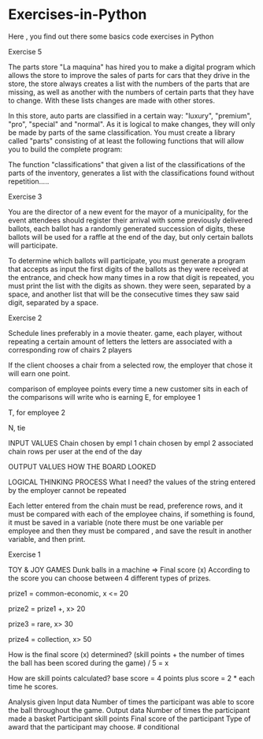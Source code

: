 # Exercises-in-Python
Here , you find out  there some basics  code  exercises  in Python

Exercise 5 

The parts store "La maquina" has hired you to make a digital program which allows the store to improve the sales of parts for cars that they drive in the store, the store always creates a list with the numbers of the parts that are missing, as well as another with the numbers of certain parts that they have to change. With these lists changes are made with other stores.

In this store, auto parts are classified in a certain way: "luxury", "premium", "pro", "special" and "normal". As it is logical to make changes, they will only be made by parts of the same classification. You must create a library called "parts" consisting of at least the following functions that will allow you to build the complete program:

The function "classifications" that given a list of the classifications of the parts of the inventory, generates a list with the classifications found without repetition.....

Exercise 3

You are the director of a new event for the mayor of a municipality, for the event attendees should register their arrival with some previously delivered ballots, each ballot has a randomly generated succession of digits, these ballots will be used for a raffle at the end of the day, but only certain ballots will participate.

To determine which ballots will participate, you must generate a program that accepts as input the first digits of the ballots as they were received at the entrance, and check how many times in a row that digit is repeated, you must print the list with the digits as shown. they were seen, separated by a space, and another list that will be the consecutive times they saw said digit, separated by a space.


Exercise 2

Schedule lines preferably in a movie theater.
game, each player, without repeating a certain amount of letters the letters are associated with a corresponding row of chairs 2 players

If the client chooses a chair from a selected row, the employer that chose it will earn one point.

comparison of employee points every time a new customer sits in each of the comparisons will write who is earning E, for employee 1

T, for employee 2

N, tie

INPUT VALUES Chain chosen by empl 1 chain chosen by empl 2 associated chain rows per user at the end of the day

OUTPUT VALUES HOW THE BOARD LOOKED

LOGICAL THINKING PROCESS
What I need? the values ​​of the string entered by the employer cannot be repeated

Each letter entered from the chain must be read, preference rows, and it must be compared with each of the employee chains, if something is found, it must be saved in a variable (note there must be one variable per employee and then they must be compared , and save the result in another variable, and then print.




Exercise 1

TOY & JOY GAMES
Dunk balls in a machine => Final score (x) According to the score you can choose between 4 different types of prizes.

prize1 = common-economic, x <= 20

prize2 = prize1 +, x> 20

prize3 = rare, x> 30

prize4 = collection, x> 50

How is the final score (x) determined?
(skill points + the number of times the ball has been scored during the game) / 5 = x

How are skill points calculated?
base score = 4 points plus score = 2 * each time he scores.

Analysis given
Input data
Number of times the participant was able to score the ball throughout the game.
Output data
Number of times the participant made a basket
Participant skill points
Final score of the participant
Type of award that the participant may choose. # conditional